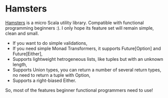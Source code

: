 # Hamsters
 [Hamsters](https://github.com/scala-hamsters/hamsters) is a micro Scala utility library. Compatible with functional programming beginners :). I only hope its feature set will remain simple, clean and small.

 - If you want to do simple validations,
 - If you need simple Monad Transformers, it supports Future[Option] and Future[Either],
 - Supports lightweight hetrogeneous lists, like tuples but with an unknown length,
 - Supports Union types, you can return a number of several return types, no need to return a tuple with Option,
 - Supports a right-biased Either.

 So, most of the features beginner functional programmers need to use!
